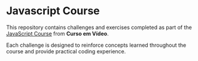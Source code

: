 # Javascript Course

This repository contains challenges and exercises completed as part of the [JavaScript Course](https://www.cursoemvideo.com/curso/javascript/) from **Curso em Vídeo**.

Each challenge is designed to reinforce concepts learned throughout the course and provide practical coding experience.